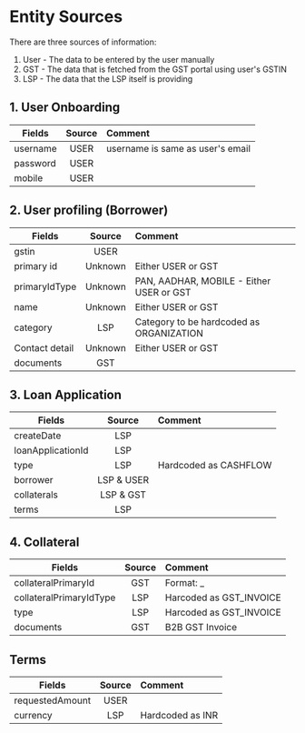 # Entity Sources

There are three sources of information:
1. User - The data to be entered by the user manually
2. GST - The data that is fetched from the GST portal using user's GSTIN
3. LSP - The data that the LSP itself is providing



## 1. User Onboarding

|Fields   |Source|Comment|
|---------|:----:|:------|
|username |USER  |username is same as user's email|
|password |USER  |
|mobile   |USER  |



## 2. User profiling (Borrower)

|Fields        |Source|Comment|
|--------------|:----:|:------|
|gstin         |USER  ||
|primary id    |Unknown|Either USER or GST|
|primaryIdType |Unknown|PAN, AADHAR, MOBILE - Either USER or GST|
|name          |Unknown|Either USER or GST
|category      |LSP    |Category to be hardcoded as ORGANIZATION|
|Contact detail|Unknown|Either USER or GST|
|documents     |GST|   ||



## 3. Loan Application

|Fields           |Source|Comment|
|-----------------|:----:|:------|
|createDate       |LSP||
|loanApplicationId|LSP||
|type             |LSP|Hardcoded as CASHFLOW|
|borrower         |LSP & USER||
|collaterals      |LSP & GST||
|terms            |LSP||



## 4. Collateral

|Fields                 |Source|Comment|
|-----------------------|:----:|:------|
|collateralPrimaryId    |GST   |Format: <GSTIN>_<INVOICENUM>|
|collateralPrimaryIdType|LSP   |Harcoded as GST_INVOICE|
|type                   |LSP   |Harcoded as GST_INVOICE
|documents              |GST   |B2B GST Invoice|



## Terms

|Fields           |Source|Comment|
|-----------------|:----:|:------|
|requestedAmount  |USER  ||
|currency         |LSP   |Hardcoded as INR|